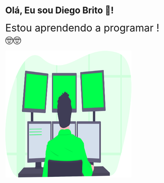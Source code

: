 # Olá, Eu sou Diego Brito 👋! 

 
<font size="6"> Estou aprendendo a programar ! 🤓🤓</font>


  <img src="./imagens/programação imagem.svg" width="400" height="400" >

































<!--
**Drb-Diego/Drb-Diego** is a ✨ _special_ ✨ repository because its `README.md` (this file) appears on your GitHub profile.

Here are some ideas to get you started:

- 🔭 I’m currently working on ...
- 🌱 I’m currently learning ...
- 👯 I’m looking to collaborate on ...
- 🤔 I’m looking for help with ...
- 💬 Ask me about ...
- 📫 How to reach me: ...
- 😄 Pronouns: ...
- ⚡ Fun fact: ...
-->
